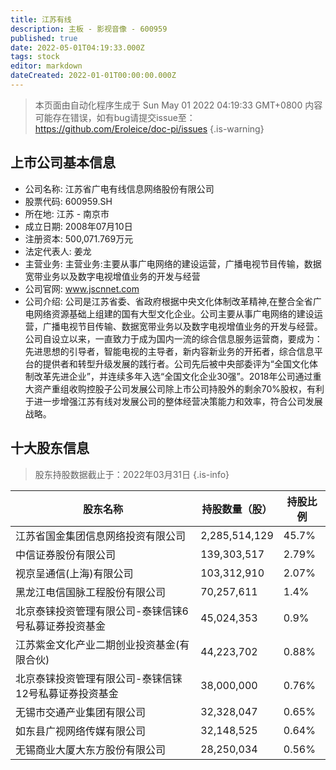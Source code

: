 ```yaml
---
title: 江苏有线
description: 主板 - 影视音像 - 600959
published: true
date: 2022-05-01T04:19:33.000Z
tags: stock
editor: markdown
dateCreated: 2022-01-01T00:00:00.000Z
---
```


> 本页面由自动化程序生成于 Sun May 01 2022 04:19:33 GMT+0800
> 内容可能存在错误，如有bug请提交issue至：https://github.com/Eroleice/doc-pi/issues
{.is-warning}

## 上市公司基本信息
- 公司名称: 江苏省广电有线信息网络股份有限公司
- 股票代码: 600959.SH
- 所在地: 江苏 - 南京市
- 成立日期: 2008年07月10日
- 注册资本: 500,071.769万元
- 法定代表人: 姜龙
- 主营业务: 主营业务:主要从事广电网络的建设运营，广播电视节目传输，数据宽带业务以及数字电视增值业务的开发与经营
- 公司官网: www.jscnnet.com
- 公司介绍: 公司是江苏省委、省政府根据中央文化体制改革精神,在整合全省广电网络资源基础上组建的国有大型文化企业。公司主要从事广电网络的建设运营，广播电视节目传输、数据宽带业务以及数字电视增值业务的开发与经营。公司自设立以来，一直致力于成为国内一流的综合信息服务运营商，要成为：先进思想的引导者，智能电视的主导者，新内容新业务的开拓者，综合信息平台的提供者和转型升级发展的践行者。公司先后被中央部委评为“全国文化体制改革先进企业”，并连续多年入选“全国文化企业30强”。2018年公司通过重大资产重组收购控股子公司发展公司除上市公司持股外的剩余70%股权，有利于进一步增强江苏有线对发展公司的整体经营决策能力和效率，符合公司发展战略。


## 十大股东信息
> 股东持股数据截止于：2022年03月31日
{.is-info}

| 股东名称 | 持股数量（股） | 持股比例 |
| --- | --- | --- |
| 江苏省国金集团信息网络投资有限公司 | 2,285,514,129 | 45.7% |
| 中信证券股份有限公司 | 139,303,517 | 2.79% |
| 视京呈通信(上海)有限公司 | 103,312,910 | 2.07% |
| 黑龙江电信国脉工程股份有限公司 | 70,257,611 | 1.4% |
| 北京泰铼投资管理有限公司-泰铼信铼6号私募证券投资基金 | 45,024,353 | 0.9% |
| 江苏紫金文化产业二期创业投资基金(有限合伙) | 44,223,702 | 0.88% |
| 北京泰铼投资管理有限公司-泰铼信铼12号私募证券投资基金 | 38,000,000 | 0.76% |
| 无锡市交通产业集团有限公司 | 32,328,047 | 0.65% |
| 如东县广视网络传媒有限公司 | 32,148,525 | 0.64% |
| 无锡商业大厦大东方股份有限公司 | 28,250,034 | 0.56% |




